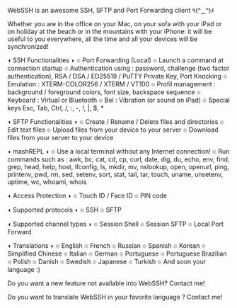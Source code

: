 WebSSH is an awesome SSH, SFTP and Port Forwarding client ٩(^‿^)۶

Whether you are in the office on your Mac, on your sofa with your iPad or on holiday at the beach or in the mountains with your iPhone: it will be useful to you everywhere, all the time and all your devices will be synchronized!

◖ SSH Functionalities ◗
๏ Port Forwarding (Local)
๏ Launch a command at connection startup
๏ Authentication using : password, challenge (two factor authentication), RSA / DSA / ED25519 / PuTTY Private Key, Port Knocking
๏ Emulation : XTERM-COLOR256 / XTERM / VT100
๏ Profil management : background / foreground colors, font size, backspace sequence
๏ Keyboard : Virtual or Bluetooth
๏ Bel : Vibration (or sound on iPad)
๏ Special keys Esc, Tab, Ctrl, /, :, -, !, |, $, *

◖ SFTP Functionalities ◗
๏ Create / Rename / Delete files and directories
๏ Edit text files
๏ Upload files from your device to your server
๏ Download files from your server to your device

◖ mashREPL ◗
๏ Use a local terminal without any Internet connection!
๏ Run commands such as : awk, bc, cat, cd, cp, curl, date, dig, du, echo, env, find, grep, head, help, host, ifconfig, ls, mkdir, mv, nslookup, open, openurl, ping, printenv, pwd, rm, sed, setenv, sort, stat, tail, tar, touch, uname, unsetenv, uptime, wc, whoami, whois

◖ Access Protection ◗
๏ Touch ID / Face ID
๏ PIN code

◖ Supported protocols ◗
๏ SSH
๏ SFTP

◖ Supported channel types ◗
๏ Session Shell
๏ Session SFTP
๏ Local Port Forward

◖ Translations ◗
๏ English
๏ French
๏ Russian
๏ Spanish
๏ Korean
๏ Simplified Chinese
๏ Italian
๏ German
๏ Portuguese
๏ Portuguese Brazilian
๏ Polish
๏ Danish
๏ Swedish
๏ Japanese
๏ Turkish
๏ And soon your language :)

Do you want a new feature not available into WebSSH? Contact me!

Do you want to translate WebSSH in your favorite language ? Contact me!